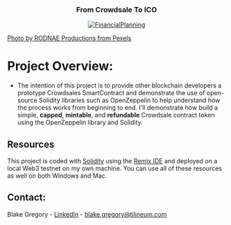 <h3 align="center">From Crowdsale To ICO</h3>
<p align="center">
  <a href="https://github.com/bgregory0913/From_Crowdsale_To_ICO/">
    <img src="readme_img.jpg" alt="FinancialPlanning" align="center">
  </a>
</p>
                                                                   
[Photo by RODNAE Productions from Pexels](https://www.pexels.com/photo/green-sticky-note-beside-white-and-green-pen-7414214/)


# Project Overview:
                                                                  
* The intention of this project is to provide other blockchain developers a prototype Crowdsales SmartContract and demonstrate the use of open-source Solidity libraries such as OpenZeppelin to help understand how the process works from beginning to end. I'll demonstrate how build a simple, __capped__, __mintable__, and __refundable__ Crowdsale contract token using the OpenZeppelin library and Solidity.

## Resources
This project is coded with [Solidity](https://soliditylang.org/) using the [Remix IDE](https://remix.ethereum.org/) and deployed on a local Web3 testnet on my own machine. You can use all of these resources as well on both Windows and Mac.


## Contact:
Blake Gregory - [LinkedIn](www.linkedin.com/in/blake-greg) - blake.gregory@tilineum.com
